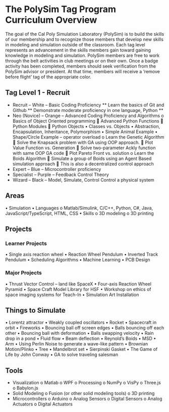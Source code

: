 # The PolySim Tag Program Curriculum Overview
The goal of the Cal Poly Simulation Laboratory (PolySim) is to build the skills of our membership and to recognize those members that develop new skills in modeling and simulation outside of the classroom.  Each tag level represents an advancement in the skills members gain toward gaining knowledge in modeling and simulation.  PolySim members are free to work through the belt activities in club meetings or on their own.  Once a badge activity has been completed, members should seek verification from the PolySim advisor or president.  At that time, members will receive a ‘remove before flight’ tag of the appropriate color.

## Tag Level 1 - Recruit
* Recruit – White – Basic Coding Proficiency
** Learn the basics of Git and Github
** Demonstrate moderate proficiency in one language, Python
**
* Neo (Novice) – Orange – Advanced Coding Proficiency and Algorithms
o	Basics of Object Oriented programming
	Advanced Python Functions
	Python Modules
	Python Objects
•	Classes vs. Objects
•	Abstraction, Encapsulation, Inheritance, Polymorphism
•	Simple Animal Example
•	Shape/Circle Example – operator overload
o	Learn the Genetic Algorithm
	Solve the Knapsack problem with GA using OOP approach.
	Plot Value Function vs. Generation
	Solve two-parameter Ackly function with same OOP GA code
	Plot Pareto Front vs. solution
o	Learn the Boids Algorithm
	Simulate a group of Boids using an Agent Based simulation approach
	This is also a decentralized control approach
* Expert – Blue – Microcontroller proficiency
* Specialist – Purple – Feedback Control Theory
* Wizard – Black – Model, Simulate, Control
Control a physical system

## Areas
•	Simulation
•	Languages
o	Matlab/Simulink, C/C++, Python, C#, Java, JavaScript/TypeScript, HTML, CSS
•	Skills
o	3D modeling
o	3D printing

## Projects
### Learner Projects
•	Single axis reaction wheel
•	Reaction Wheel Pendulum
•	Inverted Track Pendulum
•	Scheduling Algorithms
•	Machine Learning
•	PCB Design
### Major Projects
•	Thrust Vector Control – land like SpaceX
•	Four-axis Reaction Wheel Pyramid
•	Space Craft Model Library for HSF
•	Workshop on ethics of space imaging systems for Teach-In
•	Simulation Art Installation

## Things to Simulate
•	Lorentz attractor
•	Weakly coupled oscillators
•	Rocket
•	Spacecraft in orbit
•	Fireworks
•	Bouncing ball off screen edges
•	Balls bouncing off each other
•	Bouncing ball with deformation
•	Balls swapping velocity
•	Rain drop in a pond
•	Fluid flow
•	Beam deflection
•	Reynold’s Boids
•	MSD
•	Arm
•	Using Perlin Noise to generate a wave-like pattern
•	Brownian Motion/Plinko
•	Tree
•	Mandelbrot set
•	Sierpinski Gasket
•	The Game of Life by John Conway
•	GA to solve traveling salesman

## Tools
* Visualization
o	Matlab
o	WPF
o	Processing
o	NumPy
o	VisPy
o	Three.js
o	Babylon.js
* Solid Modeling
o	Fusion (or other solid modeling tools)
o	3D printing
* Microcontrollers
o	Arduino
o	Analog Sensors
o	Digital Sensors
o	Analog Actuators
o	Digital Actuators
